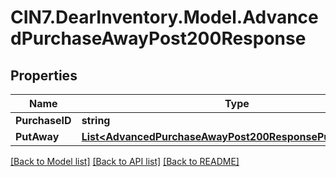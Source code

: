 # CIN7.DearInventory.Model.AdvancedPurchaseAwayPost200Response

## Properties

| Name           | Type                                                                                                                  | Description | Notes      |
| -------------- | --------------------------------------------------------------------------------------------------------------------- | ----------- | ---------- |
| **PurchaseID** | **string**                                                                                                            |             | [optional] |
| **PutAway**    | [**List&lt;AdvancedPurchaseAwayPost200ResponsePutAwayInner&gt;**](AdvancedPurchaseAwayPost200ResponsePutAwayInner.md) |             | [optional] |

[[Back to Model list]](../README.md#documentation-for-models) [[Back to API list]](../README.md#documentation-for-api-endpoints) [[Back to README]](../README.md)
